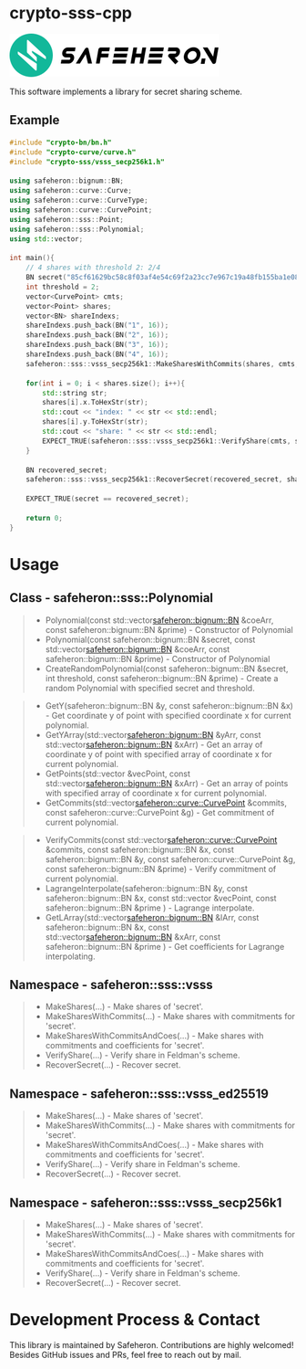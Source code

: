 # crypto-sss-cpp

![img](doc/logo.png)

This software implements a library for secret sharing scheme. 

## Example

```c++
#include "crypto-bn/bn.h"
#include "crypto-curve/curve.h"
#include "crypto-sss/vsss_secp256k1.h"

using safeheron::bignum::BN;
using safeheron::curve::Curve;
using safeheron::curve::CurveType;
using safeheron::curve::CurvePoint;
using safeheron::sss::Point;
using safeheron::sss::Polynomial;
using std::vector;

int main(){
    // 4 shares with threshold 2: 2/4
    BN secret("85cf61629bc58c8f03af4e54c69f2a23cc7e967c19a48fb155ba1e08f999b385", 16);
    int threshold = 2;
    vector<CurvePoint> cmts;
    vector<Point> shares;
    vector<BN> shareIndexs;
    shareIndexs.push_back(BN("1", 16));
    shareIndexs.push_back(BN("2", 16));
    shareIndexs.push_back(BN("3", 16));
    shareIndexs.push_back(BN("4", 16));
    safeheron::sss::vsss_secp256k1::MakeSharesWithCommits(shares, cmts, secret, threshold, shareIndexs);

    for(int i = 0; i < shares.size(); i++){
        std::string str;
        shares[i].x.ToHexStr(str);
        std::cout << "index: " << str << std::endl;
        shares[i].y.ToHexStr(str);
        std::cout << "share: " << str << std::endl;
        EXPECT_TRUE(safeheron::sss::vsss_secp256k1::VerifyShare(cmts, shares[i].x, shares[i].y));
    }

    BN recovered_secret;
    safeheron::sss::vsss_secp256k1::RecoverSecret(recovered_secret, shares);

    EXPECT_TRUE(secret == recovered_secret);
    
    return 0;
}
```

# Usage
## Class - safeheron::sss::Polynomial
>- Polynomial(const std::vector<safeheron::bignum::BN> &coeArr, const safeheron::bignum::BN &prime) - Constructor of Polynomial
>- Polynomial(const safeheron::bignum::BN &secret, const std::vector<safeheron::bignum::BN> &coeArr, const safeheron::bignum::BN &prime) - Constructor of Polynomial
>- CreateRandomPolynomial(const safeheron::bignum::BN &secret, int threshold, const safeheron::bignum::BN &prime) - Create a random Polynomial with specified secret and threshold.

>- GetY(safeheron::bignum::BN &y, const safeheron::bignum::BN &x) - Get coordinate y of point with specified coordinate x for current polynomial.
>- GetYArray(std::vector<safeheron::bignum::BN> &yArr, const std::vector<safeheron::bignum::BN> &xArr) - Get an array of coordinate y of point with specified array of coordinate  x for current polynomial.
>- GetPoints(std::vector<Point> &vecPoint, const std::vector<safeheron::bignum::BN> &xArr) - Get an array of points with specified array of coordinate  x for current polynomial.
>- GetCommits(std::vector<safeheron::curve::CurvePoint> &commits, const safeheron::curve::CurvePoint &g) - Get commitment of current polynomial.

>- VerifyCommits(const std::vector<safeheron::curve::CurvePoint> &commits, const safeheron::bignum::BN &x, const safeheron::bignum::BN &y, const safeheron::curve::CurvePoint &g, const safeheron::bignum::BN &prime) - Verify commitment of current polynomial.
>- LagrangeInterpolate(safeheron::bignum::BN &y, const safeheron::bignum::BN &x, const std::vector<Point> &vecPoint, const safeheron::bignum::BN &prime ) - Lagrange interpolate.
>- GetLArray(std::vector<safeheron::bignum::BN> &lArr, const safeheron::bignum::BN &x, const std::vector<safeheron::bignum::BN> &xArr, const safeheron::bignum::BN &prime ) - Get coefficients for Lagrange interpolating.
 
## Namespace - safeheron::sss::vsss

>- MakeShares(...) - Make shares of 'secret'.
>- MakeSharesWithCommits(...) - Make shares with commitments for 'secret'.
>- MakeSharesWithCommitsAndCoes(...) - Make shares with commitments and coefficients for 'secret'.
>- VerifyShare(...) - Verify share in Feldman's scheme. 
>- RecoverSecret(...) - Recover secret.

## Namespace - safeheron::sss::vsss_ed25519

>- MakeShares(...) - Make shares of 'secret'.
>- MakeSharesWithCommits(...) - Make shares with commitments for 'secret'.
>- MakeSharesWithCommitsAndCoes(...) - Make shares with commitments and coefficients for 'secret'.
>- VerifyShare(...) - Verify share in Feldman's scheme.
>- RecoverSecret(...) - Recover secret.
 
## Namespace - safeheron::sss::vsss_secp256k1

>- MakeShares(...) - Make shares of 'secret'.
>- MakeSharesWithCommits(...) - Make shares with commitments for 'secret'.
>- MakeSharesWithCommitsAndCoes(...) - Make shares with commitments and coefficients for 'secret'.
>- VerifyShare(...) - Verify share in Feldman's scheme.
>- RecoverSecret(...) - Recover secret.

# Development Process & Contact
This library is maintained by Safeheron. Contributions are highly welcomed! Besides GitHub issues and PRs, feel free to reach out by mail.
